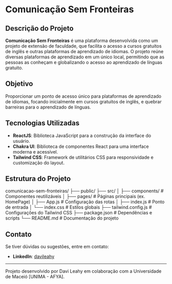 # Comunicação Sem Fronteiras

## Descrição do Projeto

**Comunicação Sem Fronteiras** é uma plataforma desenvolvida como um projeto de extensão de faculdade, que facilita o acesso a cursos gratuitos de inglês e outras plataformas de aprendizado de idiomas. O projeto reúne diversas plataformas de aprendizado em um único local, permitindo que as pessoas as conheçam e globalizando o acesso ao aprendizado de línguas gratuito.

## Objetivo

Proporcionar um ponto de acesso único para plataformas de aprendizado de idiomas, focando inicialmente em cursos gratuitos de inglês, e quebrar barreiras para o aprendizado de línguas.

## Tecnologias Utilizadas

- **ReactJS**: Biblioteca JavaScript para a construção da interface do usuário.
- **Chakra UI**: Biblioteca de componentes React para uma interface moderna e acessível.
- **Tailwind CSS**: Framework de utilitários CSS para responsividade e customização do layout.

## Estrutura do Projeto

comunicacao-sem-fronteiras/
├── public/
├── src/
│   ├── components/      # Componentes reutilizáveis
│   ├── pages/           # Páginas principais (ex. HomePage)
│   ├── App.js           # Configuração das rotas
│   ├── index.js         # Ponto de entrada
│   └── index.css        # Estilos globais
├── tailwind.config.js   # Configurações do Tailwind CSS
├── package.json         # Dependências e scripts
└── README.md            # Documentação do projeto

## Contato

Se tiver dúvidas ou sugestões, entre em contato:

- **LinkedIn**: [davileahy](https://www.linkedin.com/in/davileahy/)

---

Projeto desenvolvido por Davi Leahy em colaboração com a Universidade de Maceió [UNIMA - AFYA].
